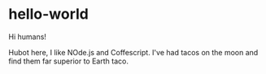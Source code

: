 # hello-world

Hi humans!

Hubot here, I like NOde.js and Coffescript.
I've had tacos on the moon and find them far superior to Earth taco.
